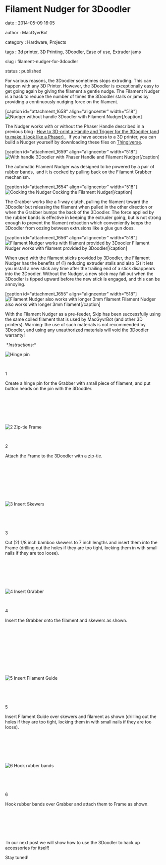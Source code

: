 Filament Nudger for 3Doodler
============================

date
:   2014-05-09 16:05

author
:   MacGyvrBot

category
:   Hardware, Projects

tags
:   3d printer, 3D Printing, 3Doodler, Ease of use, Extruder jams

slug
:   filament-nudger-for-3doodler

status
:   published

For various reasons, the 3Doodler sometimes stops extruding. This can
happen with any 3D Printer. However, the 3Doodler is exceptionally easy
to get going again by giving the filament a gentle nudge. The Filament
Nudger is a hack to reduce the number of times the 3Doodler stalls or
jams by providing a continuously nudging force on the filament.

[caption id="attachment\_1658" align="aligncenter" width="518"]![Nudger
without
handle](http://www.interlockroc.org/wp-content/uploads/2014/05/Nudger-without-handle.jpg)
3Doodler with Filament Nudger[/caption]

The Nudger works with or without the Phaser Handle described in a
previous blog : [How to 3D-print a Handle and Trigger for the 3Doodler
(and to make it look like a Phaser)
 ](http://www.interlockroc.org/2014/03/10/how-to-3d-print-a-handle-and-trigger-for-the-3doodler-and-to-make-it-look-like-a-phaser/%20) 
If you have access to a 3D printer, you can build a Nudger yourself by
downloading these files on
[Thingiverse](http://www.thingiverse.com/thing:322553/#files).

[caption id="attachment\_1659" align="aligncenter" width="518"]![With
handle](http://www.interlockroc.org/wp-content/uploads/2014/05/With-handle.jpg)
3Doodler with Phaser Handle and Filament Nudger[/caption]

The automatic Filament Nudger was designed to be powered by a pair of
rubber bands,  and it is cocked by pulling back on the Filament Grabber
mechanism.

[caption id="attachment\_1654" align="aligncenter" width="518"]![Cocking
the
Nudger](http://www.interlockroc.org/wp-content/uploads/2014/05/Cocking-the-Nudger.png)
Cocking the Filament Nudger[/caption]

The Grabber works like a 1-way clutch, pulling the filament toward the
3Doodler but releasing the filament when pulled in the other direction
or when the Grabber bumps the back of the 3Doodler. The force applied by
the rubber bands is effective in keeping the extruder going, but is not
strong enough to prevent the filament retraction which conveniently
keeps the 3Doodler from oozing between extrusions like a glue gun does.

[caption id="attachment\_1656" align="aligncenter"
width="518"]![Filament Nudger works with filament provided by
3Doodler](http://www.interlockroc.org/wp-content/uploads/2014/05/Filament-Nudger-works-with-filament-provided-by-3Doodler.jpg)
Filament Nudger works with filament provided by 3Doodler[/caption]

When used with the filament sticks provided by 3Doodler, the Filament
Nudger has the benefits of (1) reducing extruder stalls and also (2) it
lets you install a new stick any time after the trailing end of a stick
disappears into the 3Doodler. Without the Nudger, a new stick may fall
out when the 3Doodler is tipped upward before the new stick is engaged,
and this can be annoying.

[caption id="attachment\_1655" align="aligncenter"
width="518"]![Filament Nudger also works with longer 3mm
filament](http://www.interlockroc.org/wp-content/uploads/2014/05/Filament-Nudger-also-works-with-longer-3mm-filament.jpg)
Filament Nudger also works with longer 3mm filament[/caption]

With the Filament Nudger as a pre-feeder, Skip has been successfully
using the same coiled filament that is used by MacGyvrBot (and other 3D
printers). Warning: the use of such materials is not recommended by
3Doodler, and using any unauthorized materials will void the 3Doodler
warranty!

 \**Instructions:*\*

![Hinge
pin](http://www.interlockroc.org/wp-content/uploads/2014/05/Hinge-pin.png)

 

1

Create a hinge pin for the Grabber with small piece of filament, and put
button heads on the pin with the 3Doodler.

 

 

 

![2 Zip-tie
Frame](http://www.interlockroc.org/wp-content/uploads/2014/05/2-Zip-tie-Frame.png)

 

2

Attach the Frame to the 3Doodler with a zip-tie.

 

 

 

 

![3 Insert
Skewers](http://www.interlockroc.org/wp-content/uploads/2014/05/3-Insert-Skewers.png)

 

 

3

Cut (2) 1/8 inch bamboo skewers to 7 inch lengths and insert them into
the Frame (drilling out the holes if they are too tight, locking them in
with small nails if they are too loose).

 

 

 

![4 Insert
Grabber](http://www.interlockroc.org/wp-content/uploads/2014/05/4-Insert-Grabber.png)

 

4

Insert the Grabber onto the filament and skewers as shown.

 

 

 

 

 

![5 Insert Filament
Guide](http://www.interlockroc.org/wp-content/uploads/2014/05/5-Insert-Filament-Guide.png)

 

 

5

Insert Filament Guide over skewers and filament as shown (drilling out
the holes if they are too tight, locking them in with small nails if
they are too loose).

 

 

 

![6 Hook rubber
bands](http://www.interlockroc.org/wp-content/uploads/2014/05/6-Hook-rubber-bands.png)

 

 

6

Hook rubber bands over Grabber and attach them to Frame as shown.

 

 

 

 In our next post we will show how to use the 3Doodler to hack up
accessories for itself!

Stay tuned!

 
